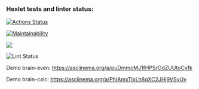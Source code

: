 ### Hexlet tests and linter status:
[![Actions Status](https://github.com/ilyanazarkov/php-project-lvl1/workflows/hexlet-check/badge.svg)](https://github.com/ilyanazarkov/php-project-lvl1/actions)

[![Maintainability](https://api.codeclimate.com/v1/badges/a99a88d28ad37a79dbf6/maintainability)](https://codeclimate.com/github/codeclimate/codeclimate/maintainability)

<a href="https://codeclimate.com/github/codeclimate/codeclimate/test_coverage"><img src="https://api.codeclimate.com/v1/badges/a99a88d28ad37a79dbf6/test_coverage" /></a>


![Lint Status](https://github.com/ilyanazarkov/php-project-lvl1/actions/workflows/lint.yml/badge.svg)

Demo brain-even:
https://asciinema.org/a/puDmmcMJ1fHPSrOdZUUtoCvfk

Demo brain-calc:
https://asciinema.org/a/PhIAmxTlxLh8qXC2JHj9VSyUv